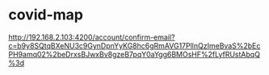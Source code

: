 # covid-map
http://192.168.2.103:4200/account/confirm-email?c=b9y8SQtqBXeNU3c9GynDpnYyKG8hc6gRmAVG17PllnQzImeBvaS%2bEcPH9amq02%2beDrxsBJwxBv8gzeB7pqY0aYgg6BMOsHF%2fLyfRUstAbqQ%3d
